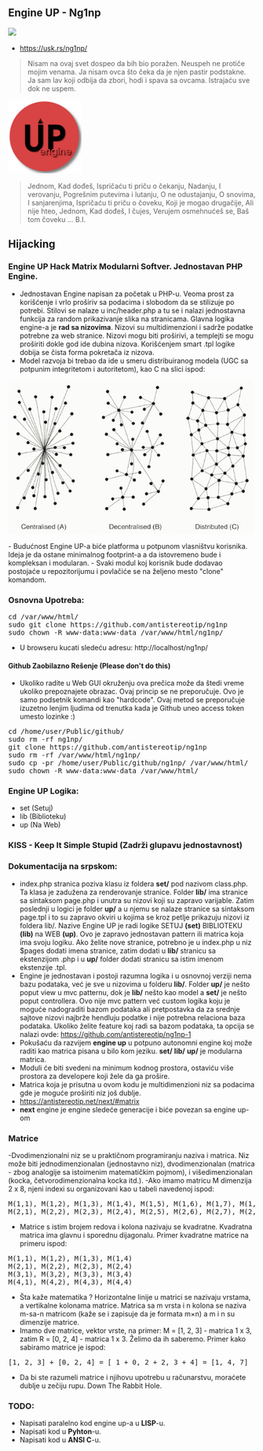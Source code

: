 ## Engine UP - Ng1np
<img src="https://img.shields.io/badge/PHP-777BB4?style=for-the-badge&logo=php&logoColor=white" />

- https://usk.rs/ng1np/

> Nisam na ovaj svet dospeo da bih bio poražen. Neuspeh ne protiče mojim venama. Ja nisam ovca što čeka da je njen pastir podstakne. Ja sam lav koji odbija da zbori, hodi i spava sa ovcama. Istrajaću sve dok ne uspem.

<p>
<img src="https://github.com/antistereotip/ng1np/blob/main/logotip.png" width="150" />  
</p>

> Jednom, Kad dođeš, Ispričaću ti priču o čekanju, Nadanju, 
I verovanju, Pogrešnim putevima i lutanju, O ne odustajanju, 
O snovima, I sanjarenjima, Ispričaću ti priču o čoveku, 
Koji je mogao drugačije, Ali nije hteo, Jednom, Kad dođeš, 
I čujes, Verujem osmehnućeš se, Baš tom čoveku ...
B.I.

## Hijacking

### Engine UP Hack Matrix Modularni Softver. Jednostavan PHP Engine.

- Jednostavan Engine napisan za početak u PHP-u. Veoma prost za korišćenje i vrlo proširiv sa podacima i slobodom da se stilizuje po potrebi. Stilovi se nalaze u inc/header.php a tu se i nalazi jednostavna funkcija za random prikazivanje slika na stranicama. Glavna logika engine-a je **rad sa nizovima**. Nizovi su multidimenzioni i sadrže podatke potrebne za web stranice. Nizovi mogu biti proširivi, a templejti se mogu proširiti dokle god ide dubina nizova. Korišćenjem smart .tpl logike dobija se čista forma pokretača iz nizova.
- Model razvoja bi trebao da ide u smeru distribuiranog modela (UGC sa potpunim integritetom i autoritetom), kao C na slici ispod:
<p>
<img src="https://github.com/antistereotip/ng1np/blob/main/models.png" width="500" />  
</p>
- Budućnost Engine UP-a biće platforma u potpunom vlasništvu korisnika. Ideja je da ostane minimalnog footprint-a a da istovremeno bude i kompleksan i modularan. 
- Svaki modul koj korisnik bude dodavao postojaće u repozitorijumu i povlačiće se na željeno mesto "clone" komandom.


### Osnovna Upotreba:

<pre>
cd /var/www/html/
sudo git clone https://github.com/antistereotip/ng1np
sudo chown -R www-data:www-data /var/www/html/ng1np/
</pre>

- U browseru kucati sledeću adresu: http://localhost/ng1np/

#### Github Zaobilazno Rešenje (Please don't do this)

- Ukoliko radite u Web GUI okruženju ova prečica može da štedi vreme ukoliko prepoznajete obrazac. Ovaj princip se ne preporučuje. Ovo je samo podsetnik komandi kao "hardcode". Ovaj metod se preporučuje izuzetno lenjim ljudima od trenutka kada je Github uneo access token umesto lozinke :)

<pre>
cd /home/user/Public/github/
sudo rm -rf ng1np/
git clone https://github.com/antistereotip/ng1np
sudo rm -rf /var/www/html/ng1np/
sudo cp -pr /home/user/Public/github/ng1np/ /var/www/html/
sudo chown -R www-data:www-data /var/www/html/
</pre>

### Engine UP Logika:

- set (Setuj)
- lib (Biblioteku)
- up (Na Web)

### KISS - Keep It Simple Stupid (Zadrži glupavu jednostavnost)

### Dokumentacija na srpskom:

- index.php stranica poziva klasu iz foldera **set/** pod nazivom class.php. Ta klasa je zadužena za renderovanje stranice. Folder **lib/** ima stranice sa sintaksom page.php i unutra su nizovi koji su zapravo varijable. Zatim poslednji u logici je folder **up/** a u njemu se nalaze stranice sa sintaksom page.tpl i to su zapravo okviri u kojima se kroz petlje prikazuju nizovi iz foldera lib/. Nazive Engine UP je radi logike SETUJ **(set)** BIBLIOTEKU **(lib)** na WEB **(up)**. Ovo je zapravo jednostavan pattern ili matrica koja ima svoju logiku. Ako želite nove stranice, potrebno je u index.php u niz $pages dodati imena stranice, zatim dodati u **lib/** stranicu sa ekstenzijom .php i u **up/** folder dodati stranicu sa istim imenom ekstenzije .tpl. 
- Engine je jednostavan i postoji razumna logika i u osnovnoj verziji nema bazu podataka, već je sve u nizovima u folderu **lib/**. Folder **up/** je nešto poput view u mvc patternu, dok je **lib/** nešto kao model a **set/** je nešto poput controllera. Ovo nije mvc pattern već custom logika koju je moguće nadograditi bazom podataka ali pretpostavka da za srednje sajtove nizovi najbrže hendluju podatke i nije potrebna relaciona baza podataka. Ukoliko želite feature koj radi sa bazom podataka, ta opcija se nalazi ovde: https://github.com/antistereotip/ng1np-1
- Pokušaću da razvijem **engine up** u potpuno autonomni engine koj može raditi kao matrica pisana u bilo kom jeziku. **set/** **lib/** **up/** je modularna matrica.
- Moduli će biti svedeni na minimum kodnog prostora, ostaviću više prostora za developere koji žele da ga prošire.
- Matrica koja je prisutna u ovom kodu je multidimenzioni niz sa podacima gde je moguće proširiti niz još dublje.
- https://antistereotip.net/next/#matrix
- **next** engine je engine sledeće generacije i biće povezan sa engine up-om

### Matrice

-Dvodimenzionalni niz se u praktičnom programiranju naziva i matrica. Niz može biti jednodimenzionalan (jednostavno niz), dvodimenzionalan (matrica - zbog analogije sa istoimenim matematičkim pojmom), i višedimenzionalan (kocka, četvorodimenzionalna kocka itd.).
-Ako imamo matricu M dimenzija 2 x 8, njeni indexi su organizovani kao u tabeli navedenoj ispod:
<pre>
M(1,1), M(1,2), M(1,3), M(1,4), M(1,5), M(1,6), M(1,7), M(1,8)
M(2,1), M(2,2), M(2,3), M(2,4), M(2,5), M(2,6), M(2,7), M(2,8)
</pre>
- Matrice s istim brojem redova i kolona nazivaju se kvadratne. Kvadratna matrica ima glavnu i sporednu dijagonalu. Primer kvadratne matrice na primeru ispod:
<pre>
M(1,1), M(1,2), M(1,3), M(1,4)
M(2,1), M(2,2), M(2,3), M(2,4)
M(3,1), M(3,2), M(3,3), M(3,4)
M(4,1), M(4,2), M(4,3), M(4,4)
</pre>
- Šta kaže matematika ? Horizontalne linije u matrici se nazivaju vrstama, a vertikalne kolonama matrice. Matrica sa m vrsta i n kolona se naziva m-sa-n matricom (kaže se i zapisuje da je formata m×n) a m i n su dimenzije matrice.
- Imamo dve matrice, vektor vrste, na primer: M = [1, 2, 3] - matrica 1 x 3, zatim R = [0, 2, 4] - matrica 1 x 3. Želimo da ih saberemo. Primer kako sabiramo matrice je ispod:
<pre>
[1, 2, 3] + [0, 2, 4] = [ 1 + 0, 2 + 2, 3 + 4] = [1, 4, 7]
</pre>
- Da bi ste razumeli matrice i njihovu upotrebu u računarstvu, moraćete dublje u zečiju rupu. Down The Rabbit Hole.



### TODO:

- Napisati paralelno kod engine up-a u **LISP**-u.
- Napisati kod u **Pyhton**-u.
- Napisati kod u **ANSI C**-u.

